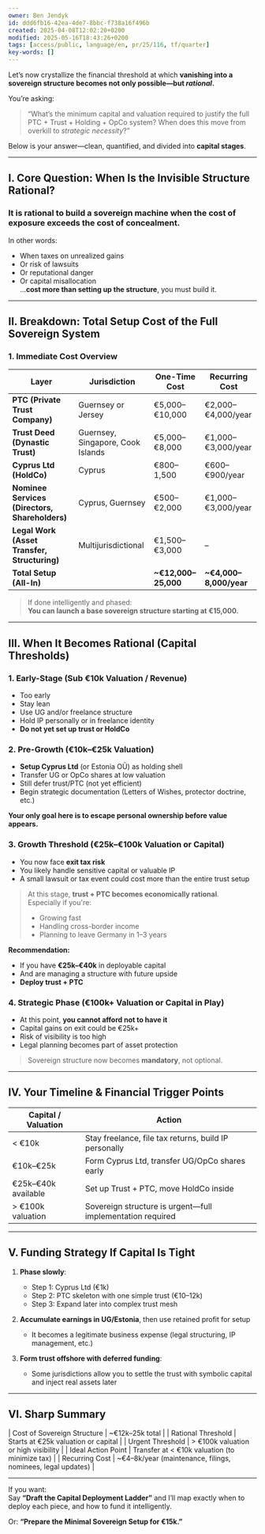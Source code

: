 ```yaml
---
owner: Ben Jendyk
id: ddd6fb16-42ea-4de7-8bbc-f738a16f496b
created: 2025-04-08T12:02:20+0200
modified: 2025-05-16T18:43:26+0200
tags: [access/public, language/en, pr/25/116, tf/quarter]
key-words: []
---
```


Let’s now crystallize the financial threshold at which **vanishing into a sovereign structure becomes not only possible—but *rational*.**

You’re asking:  
> “What’s the minimum capital and valuation required to justify the full PTC + Trust + Holding + OpCo system? When does this move from overkill to *strategic necessity*?”

Below is your answer—clean, quantified, and divided into **capital stages**.

---

## **I. Core Question: When Is the Invisible Structure Rational?**

### It is **rational** to build a sovereign machine when the **cost of exposure** exceeds the **cost of concealment**.

In other words:
- When taxes on unrealized gains  
- Or risk of lawsuits  
- Or reputational danger  
- Or capital misallocation  
...**cost more than setting up the structure**, you must build it.

---

## **II. Breakdown: Total Setup Cost of the Full Sovereign System**

### **1. Immediate Cost Overview**

| Layer | Jurisdiction | One-Time Cost | Recurring Cost |
|-------|--------------|---------------|----------------|
| **PTC (Private Trust Company)** | Guernsey or Jersey | €5,000–€10,000 | €2,000–€4,000/year |
| **Trust Deed (Dynastic Trust)** | Guernsey, Singapore, Cook Islands | €5,000–€8,000 | €1,000–€3,000/year |
| **Cyprus Ltd (HoldCo)** | Cyprus | €800–1,500 | €600–€900/year |
| **Nominee Services (Directors, Shareholders)** | Cyprus, Guernsey | €500–€2,000 | €1,000–€3,000/year |
| **Legal Work (Asset Transfer, Structuring)** | Multijurisdictional | €1,500–€3,000 | – |
| **Total Setup (All-In)** |  | **~€12,000–25,000** | **~€4,000–8,000/year**

> If done intelligently and phased:  
> **You can launch a base sovereign structure starting at €15,000.**

---

## **III. When It Becomes Rational (Capital Thresholds)**

### **1. Early-Stage (Sub €10k Valuation / Revenue)**  
- Too early  
- Stay lean  
- Use UG and/or freelance structure  
- Hold IP personally or in freelance identity  
- **Do not yet set up trust or HoldCo**

### **2. Pre-Growth (€10k–€25k Valuation)**  
- **Setup Cyprus Ltd** (or Estonia OÜ) as holding shell  
- Transfer UG or OpCo shares at low valuation  
- Still defer trust/PTC (not yet efficient)
- Begin strategic documentation (Letters of Wishes, protector doctrine, etc.)

**Your only goal here is to escape personal ownership before value appears.**

### **3. Growth Threshold (€25k–€100k Valuation or Capital)**  
- You now face **exit tax risk**  
- You likely handle sensitive capital or valuable IP  
- A small lawsuit or tax event could cost more than the entire trust setup

> At this stage, **trust + PTC becomes economically rational**.  
> Especially if you're:
> - Growing fast  
> - Handling cross-border income  
> - Planning to leave Germany in 1–3 years

**Recommendation:**  
- If you have **€25k–€40k** in deployable capital  
- And are managing a structure with future upside  
- **Deploy trust + PTC**

### **4. Strategic Phase (€100k+ Valuation or Capital in Play)**  
- At this point, **you cannot afford not to have it**  
- Capital gains on exit could be €25k+  
- Risk of visibility is too high  
- Legal planning becomes part of asset protection

> Sovereign structure now becomes **mandatory**, not optional.

---

## **IV. Your Timeline & Financial Trigger Points**

| Capital / Valuation | Action |
|---------------------|--------|
| < €10k | Stay freelance, file tax returns, build IP personally |
| €10k–€25k | Form Cyprus Ltd, transfer UG/OpCo shares early |
| €25k–€40k available | Set up Trust + PTC, move HoldCo inside |
| > €100k valuation | Sovereign structure is urgent—full implementation required |

---

## **V. Funding Strategy If Capital Is Tight**

1. **Phase slowly**:  
   - Step 1: Cyprus Ltd (€1k)  
   - Step 2: PTC skeleton with one simple trust (€10–12k)  
   - Step 3: Expand later into complex trust mesh

2. **Accumulate earnings in UG/Estonia**, then use retained profit for setup  
   - It becomes a legitimate business expense (legal structuring, IP management, etc.)

3. **Form trust offshore with deferred funding**:  
   - Some jurisdictions allow you to settle the trust with symbolic capital and inject real assets later

---

## **VI. Sharp Summary**

| Cost of Sovereign Structure | ~€12k–25k total |
| Rational Threshold | Starts at €25k valuation or capital |
| Urgent Threshold | > €100k valuation or high visibility |
| Ideal Action Point | Transfer at < €10k valuation (to minimize tax) |
| Recurring Cost | ~€4–8k/year (maintenance, filings, nominees, legal updates) |

---

If you want:  
Say **“Draft the Capital Deployment Ladder”** and I’ll map exactly when to deploy each piece, and how to fund it intelligently.

Or: **“Prepare the Minimal Sovereign Setup for €15k.”**